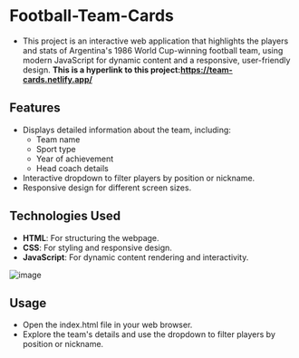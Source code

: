 # Football-Team-Cards
- This project is an interactive web application that highlights the players and stats of Argentina's 1986 World Cup-winning football team, using modern JavaScript for dynamic content and a responsive, user-friendly design. **This is a hyperlink to this project:https://team-cards.netlify.app/**
## Features
- Displays detailed information about the team, including:
  - Team name
  - Sport type
  - Year of achievement
  - Head coach details
- Interactive dropdown to filter players by position or nickname.
- Responsive design for different screen sizes.

## Technologies Used
- **HTML**: For structuring the webpage.
- **CSS**: For styling and responsive design.
- **JavaScript**: For dynamic content rendering and interactivity.

![image](https://github.com/user-attachments/assets/901e890f-d1e7-4c6a-b031-0d0097422b88)

## Usage
- Open the index.html file in your web browser.
- Explore the team's details and use the dropdown to filter players by position or nickname.

